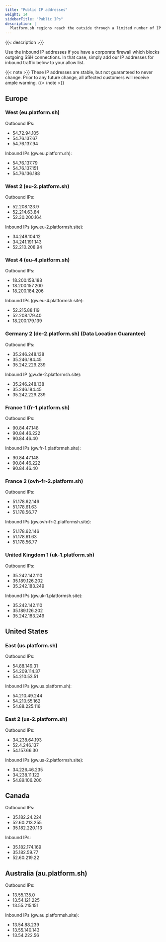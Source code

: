 ```yaml
---
title: "Public IP addresses"
weight: 14
sidebarTitle: "Public IPs"
description: |
  Platform.sh regions reach the outside through a limited number of IP addresses.
---
```


{{< description >}}

Use the inbound IP addresses if you have a corporate firewall which blocks outgoing SSH connections.  In that case, simply add our IP addresses for inbound traffic below to your allow list.

{{< note >}}
These IP addresses are stable, but not guaranteed to never change. Prior to any future change, all affected customers will receive ample warning.
{{< /note >}}

## Europe

### West (eu.platform.sh)

Outbound IPs:

* 54.72.94.105
* 54.76.137.67
* 54.76.137.94

Inbound IPs (gw.eu.platform.sh):

* 54.76.137.79
* 54.76.137.151
* 54.76.136.188

### West 2 (eu-2.platform.sh)

Outbound IPs:

* 52.208.123.9
* 52.214.63.84
* 52.30.200.164

Inbound IPs (gw.eu-2.platformsh.site):

* 34.248.104.12
* 34.241.191.143
* 52.210.208.94

### West 4 (eu-4.platform.sh)

Outbound IPs:

* 18.200.158.188
* 18.200.157.200
* 18.200.184.206

Inbound IPs (gw.eu-4.platformsh.site):

* 52.215.88.119
* 52.208.179.40
* 18.200.179.139

### Germany 2 (de-2.platform.sh) (Data Location Guarantee)

Outbound IPs:

* 35.246.248.138
* 35.246.184.45
* 35.242.229.239

Inbound IP (gw.de-2.platformsh.site):

* 35.246.248.138
* 35.246.184.45
* 35.242.229.239

### France 1 (fr-1.platform.sh)

Outbound IPs:

* 90.84.47.148
* 90.84.46.222
* 90.84.46.40

Inbound IPs (gw.fr-1.platformsh.site):

* 90.84.47.148
* 90.84.46.222
* 90.84.46.40

### France 2 (ovh-fr-2.platform.sh)

Outbound IPs:

* 51.178.62.146
* 51.178.61.63
* 51.178.56.77

Inbound IPs (gw.ovh-fr-2.platformsh.site):

* 51.178.62.146
* 51.178.61.63
* 51.178.56.77

### United Kingdom 1 (uk-1.platform.sh)

Outbound IPs:

* 35.242.142.110
* 35.189.126.202
* 35.242.183.249

Inbound IPs (gw.uk-1.platformsh.site):

* 35.242.142.110
* 35.189.126.202
* 35.242.183.249

## United States

### East (us.platform.sh)

Outbound IPs:

* 54.88.149.31
* 54.209.114.37
* 54.210.53.51

Inbound IPs (gw.us.platform.sh):

* 54.210.49.244
* 54.210.55.162
* 54.88.225.116

### East 2 (us-2.platform.sh)

Outbound IPs:

* 34.238.64.193
* 52.4.246.137
* 54.157.66.30

Inbound IPs (gw.us-2.platformsh.site):

* 34.226.46.235
* 34.238.11.122
* 54.89.106.200


## Canada

Outbound IPs:

* 35.182.24.224
* 52.60.213.255
* 35.182.220.113

Inbound IPs:

* 35.182.174.169
* 35.182.59.77
* 52.60.219.22


## Australia (au.platform.sh)

Outbound IPs:

* 13.55.135.0
* 13.54.121.225
* 13.55.215.151

Inbound IPs (gw.au.platformsh.site):

* 13.54.88.239
* 13.55.140.143
* 13.54.222.56
